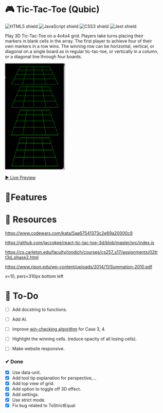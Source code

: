 # 🎮 Tic-Tac-Toe (Qubic)
![HTML5 shield](https://img.shields.io/badge/-HTML5-blue)
![JavaScript shield](https://img.shields.io/badge/-JavaScript-yellow)
![CSS3 shield](https://img.shields.io/badge/-CSS3-orange)
![Jest shield](https://img.shields.io/badge/-Jest-red)

Play 3D Tic-Tac-Toe on a 4x4x4 grid. Players take turns placing their markers in blank cells in the array. The first player to achieve four of their own markers in a row wins. The winning row can be horizontal, vertical, or diagonal on a single board as in regular tic-tac-toe, or vertically in a column, or a diagonal line through four boards.  

![](assets/2022-10-01-11-18-20.png)

[▶ Live Preview](https://creme332.github.io/my-odin-projects/tic-tac-toe/)

# 🚀Features

# 📌 Resources

https://www.codewars.com/kata/5aa67541373c2e69a20000c9

https://github.com/jaccokee/react-tic-tac-toe-3d/blob/master/src/index.js

https://cs.carleton.edu/faculty/jondich/courses/cs257_s17/assignments/02ttt3d_phase2.html

https://www.ripon.edu/wp-content/uploads/2014/11/Summation-2010.pdf

x=10, pers=310px bottom left
# 🔨 To-Do
- [ ] Add docstring to functions.
- [ ] Add AI.
- [ ] Improve [win-checking algorithm](https://www.codewars.com/kata/5aa67541373c2e69a20000c9/solutions/javascript) for Case 3, 4.

- [ ] Highlight the winning cells. (reduce opacity of all losing cells).
- [ ] Make website responsive.

### ✔ Done
- [x] Use data-unit.
- [x] Add tool tip explanation for perspective,...
- [x] Add top view of grid.
- [x] Add option to toggle off 3D effect.
- [x] Add settings.
- [x] Use strict mode.
- [x] Fix bug related to ToStrictEqual
